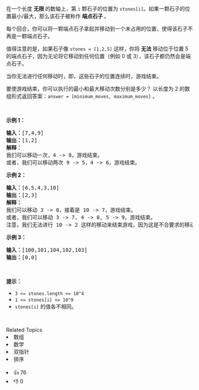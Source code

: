 <p>在一个长度 <strong>无限 </strong>的数轴上，第 <code>i</code> 颗石子的位置为 <code>stones[i]</code>。如果一颗石子的位置最小/最大，那么该石子被称作 <strong>端点石子 </strong>。</p>

<p>每个回合，你可以将一颗端点石子拿起并移动到一个未占用的位置，使得该石子不再是一颗端点石子。</p>

<p>值得注意的是，如果石子像 <code>stones = [1,2,5]</code> 这样，你将 <strong>无法 </strong>移动位于位置 5 的端点石子，因为无论将它移动到任何位置（例如 0 或 3），该石子都仍然会是端点石子。</p>

<p>当你无法进行任何移动时，即，这些石子的位置连续时，游戏结束。</p>

<p>要使游戏结束，你可以执行的最小和最大移动次数分别是多少？ 以长度为 2 的数组形式返回答案：<code>answer = [minimum_moves, maximum_moves]</code> 。</p>

<p> </p>

<p><strong>示例 1：</strong></p>

<pre>
<strong>输入：</strong>[7,4,9]
<strong>输出：</strong>[1,2]
<strong>解释：</strong>
我们可以移动一次，4 -> 8，游戏结束。
或者，我们可以移动两次 9 -> 5，4 -> 6，游戏结束。
</pre>

<p><strong>示例 2：</strong></p>

<pre>
<strong>输入：</strong>[6,5,4,3,10]
<strong>输出：</strong>[2,3]
<strong>解释：</strong>
我们可以移动 3 -> 8，接着是 10 -> 7，游戏结束。
或者，我们可以移动 3 -> 7, 4 -> 8, 5 -> 9，游戏结束。
注意，我们无法进行 10 -> 2 这样的移动来结束游戏，因为这是不合要求的移动。
</pre>

<p><strong>示例 3：</strong></p>

<pre>
<strong>输入：</strong>[100,101,104,102,103]
<strong>输出：</strong>[0,0]</pre>

<p> </p>

<p><strong>提示：</strong></p>

<ul>
	<li><code>3 <= stones.length <= 10^4</code></li>
	<li><code>1 <= stones[i] <= 10^9</code></li>
	<li><code>stones[i]</code> 的值各不相同。</li>
</ul>

<p> </p>
<div><div>Related Topics</div><div><li>数组</li><li>数学</li><li>双指针</li><li>排序</li></div></div><br><div><li>👍 76</li><li>👎 0</li></div>